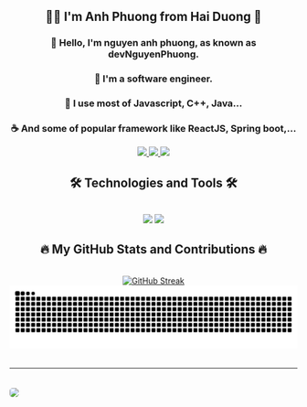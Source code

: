 
<h2 align="center">🧑‍💻 I'm Anh Phuong from Hai Duong 🎸</h2>
<div align="center">
<h3 align="center">👋 Hello, I'm nguyen anh phuong, as known as devNguyenPhuong.</h3>
<h3>👀 I'm a software engineer.</h3>
<h3>🌱 I use most of Javascript, C++, Java...</h3>
<h3>☕ And some of popular framework like ReactJS, Spring boot,...</h3>
</div>
<div align="center"> 
  <a href="https://www.facebook.com/yun.khngn/">
    <img src="https://img.shields.io/badge/Facebook-1877F2?style=for-the-badge&logo=facebook&logoColor=white" />
  </a>
  <a href="https://www.instagram.com/yun.khngn/">
    <img src="https://img.shields.io/badge/Instagram-E4405F?style=for-the-badge&logo=instagram&logoColor=white" />
  </a>
  <a href="https://www.behance.net/yunkhngn_" target="_blank">
    <img src="https://img.shields.io/badge/Behance-053eff?style=for-the-badge&logo=behance&logoColor=white" target="_blank" />
  </a>
</div>
<h2 align="center">🛠 Technologies and Tools 🛠</h2>
<br/>
<div align="center">
    <img src="https://skillicons.dev/icons?i=react,redux,nodejs,html,css,javascript,typescript,git,spring,sass,mongodb" />
    <img src="https://skillicons.dev/icons?i=mui,vscode,github,express,supabase,npm,java,vercel,github" /><br>
</div>

<h2 align="center">🔥 My GitHub Stats and Contributions 🔥</h2>
<br>
<div align=center>
<a href="https://git.io/streak-stats"><img src="https://github-readme-streak-stats.herokuapp.com?user=devNguyenPhuong&theme=transparent" alt="GitHub Streak" /></a>
<img alt="snake eating my contributions" src="https://raw.githubusercontent.com/yunkhngn/yunkhngn/output/github-contribution-grid-snake-dark.svg"/>
</div>
<br>
<hr/>
<img src="https://user-images.githubusercontent.com/44545000/168491799-abde2092-271b-4546-9a62-a1debe6cddf8.gif" style="border-radius:5px; margin-top:20px">

